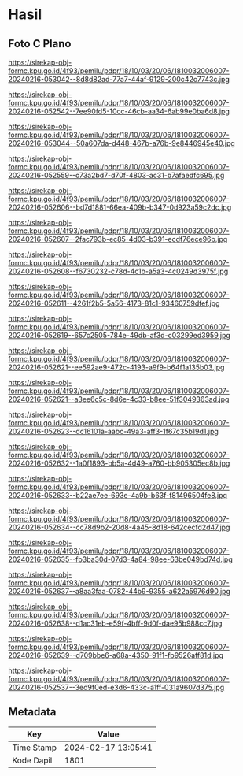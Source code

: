 # Hasil

## Foto C Plano

https://sirekap-obj-formc.kpu.go.id/4f93/pemilu/pdpr/18/10/03/20/06/1810032006007-20240216-053042--8d8d82ad-77a7-44af-9129-200c42c7743c.jpg

https://sirekap-obj-formc.kpu.go.id/4f93/pemilu/pdpr/18/10/03/20/06/1810032006007-20240216-052542--7ee90fd5-10cc-46cb-aa34-6ab99e0ba6d8.jpg

https://sirekap-obj-formc.kpu.go.id/4f93/pemilu/pdpr/18/10/03/20/06/1810032006007-20240216-053044--50a607da-d448-467b-a76b-9e8446945e40.jpg

https://sirekap-obj-formc.kpu.go.id/4f93/pemilu/pdpr/18/10/03/20/06/1810032006007-20240216-052559--c73a2bd7-d70f-4803-ac31-b7afaedfc695.jpg

https://sirekap-obj-formc.kpu.go.id/4f93/pemilu/pdpr/18/10/03/20/06/1810032006007-20240216-052606--bd7d1881-66ea-409b-b347-0d923a59c2dc.jpg

https://sirekap-obj-formc.kpu.go.id/4f93/pemilu/pdpr/18/10/03/20/06/1810032006007-20240216-052607--2fac793b-ec85-4d03-b391-ecdf76ece96b.jpg

https://sirekap-obj-formc.kpu.go.id/4f93/pemilu/pdpr/18/10/03/20/06/1810032006007-20240216-052608--f6730232-c78d-4c1b-a5a3-4c0249d3975f.jpg

https://sirekap-obj-formc.kpu.go.id/4f93/pemilu/pdpr/18/10/03/20/06/1810032006007-20240216-052611--4261f2b5-5a56-4173-81c1-93460759dfef.jpg

https://sirekap-obj-formc.kpu.go.id/4f93/pemilu/pdpr/18/10/03/20/06/1810032006007-20240216-052619--657c2505-784e-49db-af3d-c03299ed3959.jpg

https://sirekap-obj-formc.kpu.go.id/4f93/pemilu/pdpr/18/10/03/20/06/1810032006007-20240216-052621--ee592ae9-472c-4193-a9f9-b64f1a135b03.jpg

https://sirekap-obj-formc.kpu.go.id/4f93/pemilu/pdpr/18/10/03/20/06/1810032006007-20240216-052621--a3ee6c5c-8d6e-4c33-b8ee-51f3049363ad.jpg

https://sirekap-obj-formc.kpu.go.id/4f93/pemilu/pdpr/18/10/03/20/06/1810032006007-20240216-052623--dc16101a-aabc-49a3-aff3-1f67c35b19d1.jpg

https://sirekap-obj-formc.kpu.go.id/4f93/pemilu/pdpr/18/10/03/20/06/1810032006007-20240216-052632--1a0f1893-bb5a-4d49-a760-bb905305ec8b.jpg

https://sirekap-obj-formc.kpu.go.id/4f93/pemilu/pdpr/18/10/03/20/06/1810032006007-20240216-052633--b22ae7ee-693e-4a9b-b63f-f81496504fe8.jpg

https://sirekap-obj-formc.kpu.go.id/4f93/pemilu/pdpr/18/10/03/20/06/1810032006007-20240216-052634--cc78d9b2-20d8-4a45-8d18-642cecfd2d47.jpg

https://sirekap-obj-formc.kpu.go.id/4f93/pemilu/pdpr/18/10/03/20/06/1810032006007-20240216-052635--fb3ba30d-07d3-4a84-98ee-63be049bd74d.jpg

https://sirekap-obj-formc.kpu.go.id/4f93/pemilu/pdpr/18/10/03/20/06/1810032006007-20240216-052637--a8aa3faa-0782-44b9-9355-a622a5976d90.jpg

https://sirekap-obj-formc.kpu.go.id/4f93/pemilu/pdpr/18/10/03/20/06/1810032006007-20240216-052638--d1ac31eb-e59f-4bff-9d0f-dae95b988cc7.jpg

https://sirekap-obj-formc.kpu.go.id/4f93/pemilu/pdpr/18/10/03/20/06/1810032006007-20240216-052639--d709bbe6-a68a-4350-91f1-fb9526aff81d.jpg

https://sirekap-obj-formc.kpu.go.id/4f93/pemilu/pdpr/18/10/03/20/06/1810032006007-20240216-052537--3ed9f0ed-e3d6-433c-a1ff-031a9607d375.jpg


## Metadata

| Key        | Value               |
| ---------- | ------------------- |
| Time Stamp | 2024-02-17 13:05:41 |
| Kode Dapil | 1801                |




